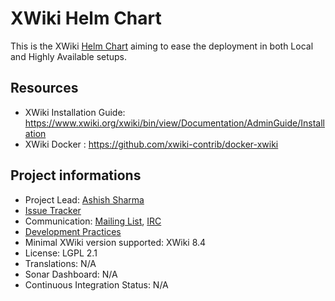 # XWiki Helm Chart

This is the XWiki [Helm Chart](https://helm.sh/docs/developing_charts) aiming to ease the deployment in both Local and Highly Available setups.  


## Resources

* XWiki Installation Guide: https://www.xwiki.org/xwiki/bin/view/Documentation/AdminGuide/Installation
* XWiki Docker : https://github.com/xwiki-contrib/docker-xwiki

## Project informations

* Project Lead: [Ashish Sharma](https://www.xwiki.org/xwiki/bin/view/XWiki/ashish932)
* [Issue Tracker](http://jira.xwiki.org/browse/HELM)
* Communication: [Mailing List](http://dev.xwiki.org/xwiki/bin/view/Community/MailingLists), [IRC](http://dev.xwiki.org/xwiki/bin/view/Community/IRC)
* [Development Practices](http://dev.xwiki.org)
* Minimal XWiki version supported: XWiki 8.4
* License: LGPL 2.1
* Translations: N/A
* Sonar Dashboard: N/A
* Continuous Integration Status: N/A
